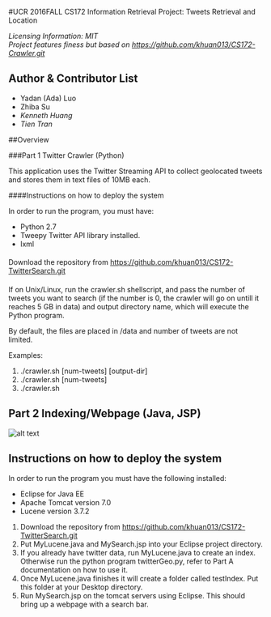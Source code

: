 #UCR 2016FALL CS172 Information Retrieval
Project: Tweets Retrieval and Location

*Licensing Information: MIT*  
*Project features finess but based on https://github.com/khuan013/CS172-Crawler.git*

Author & Contributor List
----
* Yadan (Ada) Luo
* Zhiba Su
* *Kenneth Huang*
* *Tien Tran*


##Overview

###Part 1 Twitter Crawler (Python)

This application uses the Twitter Streaming API to collect geolocated tweets and stores them in text files of 10MB each.

####Instructions on how to deploy the system

In order to run the program, you must have: 

* Python 2.7
* Tweepy Twitter API library installed.
* lxml 

####
Download the repository from https://github.com/khuan013/CS172-TwitterSearch.git
####
If on Unix/Linux, run the crawler.sh shellscript, and pass the number of tweets you want to search (if the number is 0, the crawler will go on untill it reaches 5 GB in data) and output directory name, which will execute the Python program. 

By default, the files are placed in /data and number of tweets are not limited. 

Examples:

1. ./crawler.sh [num-tweets] [output-dir] 
2. ./crawler.sh [num-tweets]
3. ./crawler.sh 

Part 2 Indexing/Webpage (Java, JSP)
---

![alt text](http://i.imgur.com/Dgc2T9L.png "Example")

Instructions on how to deploy the system
----

In order to run the program you must have the following installed:
* Eclipse for Java EE
* Apache Tomcat version 7.0
* Lucene version 3.7.2

1. Download the repository from https://github.com/khuan013/CS172-TwitterSearch.git
2. Put MyLucene.java and MySearch.jsp into your Eclipse project directory. 
3. If you already have twitter data, run MyLucene.java to create an index. Otherwise run the python program twitterGeo.py, refer to Part A documentation on how to use it. 
4. Once MyLucene.java finishes it will create a folder called testIndex. Put this folder at your Desktop directory. 
5. Run MySearch.jsp on the tomcat servers using Eclipse. This should bring up a webpage with a search bar. 
